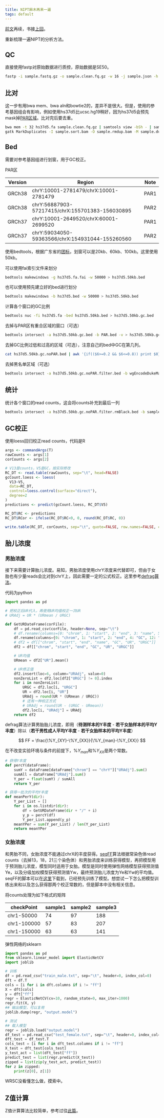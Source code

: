 ```yaml
---
title: NIPT麻木再来一遍
tags: default
---
```


[前文](https://pzweuj.github.io/2019/03/20/NIPT.html)再续，书接[上回](https://pzweuj.github.io/2021/12/02/NIPT.html)。

重新梳理一遍NIPT的分析方法。

## QC
直接使用fastp对原始数据进行质控，原始数据是SE50。
```bash
fastp -i sample.fastq.gz -o sample.clean.fq.gz -w 16 -j sample.json -h sample.html
```

## 比对
这一步有用bwa mem、bwa aln和bowtie2的，差异不是很大。但是，使用的参考基因组会有影响，例如使用hs37d5比ucsc.hg19稍好，因为hs37d5会预先mask掉[PAR区域](https://en.wikipedia.org/wiki/Pseudoautosomal_region)。比对完后要去重。


```bash
bwa mem -t 32 hs37d5.fa sample.clean.fq.gz | samtools view -bSh - | samtools sort -@ 32 - -o sample.sort.bam
gatk MarkDuplicates -I sample.sort.bam -O sample.rmdup.bam -M sample.dups.txt --REMOVE_DUPLICATES true
```

## Bed
需要对参考基因组进行划窗，用于GC校正。

PAR区

| Version | Region                                          | Note |
| ------- | ----------------------------------------------- | ---- |
| GRCh38  | chrY:10001-2781479/chrX:10001-2781479           | PAR1 |
| GRCh38  | chrY:56887903-57217415/chrX:155701383-156030895 | PAR2 |
| GRCh37  | chrY:10001-2649520/chrX:60001-2699520           | PAR1 |
| GRCh37  | chrY:59034050-59363566/chrX:154931044-155260560 | PAR2 |


使用bedtools，根据广东省的[团标](https://www.genomics.cn/uploadfiles/2021/03/20210311112658087.pdf)，划窗可以是20kb、60kb、100kb。这里使用50kb。

可以使用fai索引文件来划分
```bash
bedtools makewindows -g hs37d5.fa.fai -w 50000 > hs37d5.50kb.bed
```

也可以使用预先建立好的bed进行划分
```bash
bedtools makewindows -b hs37d5.bed -w 50000 > hs37d5.50kb.bed
```

计算各个窗口的GC比例
```bash
bedtools nuc -fi hs37d5.fa -bed hs37d5.50kb.bed > hs37d5.50kb.gc.bed

```

去掉与PAR区有重合区域的窗口（可选）
```bash
bedtools intersect -a hs37d5.50kb.gc.bed -b PAR.bed -v > hs37d5.50kb.gc.noPAR.bed
```

去掉GC比例过低和过高的区域（可选），注意自己的bed中GC在第几列。
```bash
cat hs37d5.50kb.gc.noPAR.bed | awk '{if(($6>=0.2 && $6<=0.8)) print $0}' > hs37d5.50kb.gc.noPAR.filter.bed
```

去掉黑名单区域（可选）
```bash
bedtools intersect -a hs37d5.50kb.gc.noPAR.filter.bed -b wgEncodeDukeMapabilityRegionsExcludable.bed > hs37d5.50kb.gc.noPAR.filter.rmBlack.bed
```

## 统计
统计各个窗口的read counts，这会将counts补充到最后一列

```bash
bedtools intersect -a hs37d5.50kb.gc.noPAR.filter.rmBlack.bed -b sample.rmdup.bam -c -wa > sample.counts.txt
```

## GC校正
使用loess回归校正read counts，代码是R

```R
args <- commandArgs(T)
rawCounts <- args[1]
corCounts <- args[2]

# V13是counts，V5是GC，按实际修改
RC_DT <- read.table(rawCounts, sep="\t", head=FALSE)
gcCount.loess <- loess(
  V13~V5,
  data=RC_DT,
  control=loess.control(surface="direct"),
  degree=2
)
predictions <- predict(gcCount.loess, RC_DT$V5)

RC_DT$RC <- predictions
RC_DT$RCor <- ifelse(RC_DT$RC<0, 0, round(RC_DT$RC, 0))

write.table(RC_DT, corCounts, sep="\t", quote=FALSE, row.names=FALSE, col.names=FALSE)
```

## 胎儿浓度
### 男胎浓度
接下来需要计算胎儿浓度。易知，男胎浓度使用chrY浓度来代替即可，但由于女胎也有少量reads会比对到chrY上，因此需要一定的公式校正。这里参考[defrag算法](https://github.com/dridk/ion-wisecondor/blob/master/wisecondor/defrag.py)。

代码为python
```python
import pandas as pd

# 把校正后UR代入，再使用UR均值校正一次UR
# URAdj = UR * (URmean / URGC)

def GetURDateFrame(corFile):
    df = pd.read_csv(corFile, header=None, sep="\t")
    # df.rename(columns={0: "chrom", 1: "start", 2: "end", 3: "name", 5: "GC", 13: "UR", 15: "URGC"}, inplace=True)
    df.rename(columns={0: "chrom", 1: "start", 2: "end", 4: "GC", 12: "UR", 14: "URGC"}, inplace=True)
    # df2 = df[["chrom", "start", "end", "name", "GC", "UR", "URGC"]]
    df2 = df[["chrom", "start", "end", "GC", "UR", "URGC"]]

    # UR均值
    URmean = df2["UR"].mean()

    # UR修正值
    df2.insert(loc=6, column="URAdj", value=0)
    nonZeroList = df2.loc[df2["URGC"] != 0].index
    for i in nonZeroList:
        URGC = df2.loc[i, "URGC"]
        UR = df2.loc[i, "UR"]
        URAdj = round(UR * (URmean / URGC))
        # 还有一种校正方式
        # URAdj = round(UR - (URGC - URmean))
        df2.loc[i, "URAdj"] = URAdj
    return df2
```

defrag算法计算男胎胎儿浓度，即用（**待测样本的Y丰度** - **若干女胎样本的平均Y丰度**）除以（**若干男性成人平均Y丰度** - **若干女胎样本的平均Y丰度**）

$$
FF = \frac{\%Y_{XY}-\%Y_{XX}}{\%Y_{man}-\%Y_{XX}}
$$



在不改变实验环境与条件的前提下，$\%Y_{man}$和$\%Y_{XX}$是两个常数。

```python
# 获得Y丰度
def percY(dataFrame):
    sumY = dataFrame[dataFrame["chrom"] == "chrY"]["URAdj"].sum()
    sumAll = dataFrame["URAdj"].sum()
    Y_per = float(sumY) / sumAll
    return Y_per

# 获得一批次的平均Y丰度
def meanPerY(dir):
    Y_per_List = []
    for i in os.listdir(dir):
        df = GetURDateFrame(dir + "/" + i)
        y_p = percY(df)
        Y_per_List.append(y_p)
    meanYPer = sum(Y_per_List) / len(Y_per_List)
    return meanYPer
```

### 女胎浓度
和男胎不同，女胎浓度不能通过chrX的丰度获得。[seqFF](https://pubmed.ncbi.nlm.nih.gov/25967380/)算法根据常染色体read counts（去掉13，18，21三个染色体）和男胎浓度来训练获得模型，再把模型用于预测胎儿浓度，模型同时适用于女胎。模型是同时使用弹性网络模型获得预测值Ye，以及分级加权模型获得预测值Yw，最终预测胎儿浓度为Ye和Yw的平均值。seqFF的脚本可以在[这里](https://obgyn.onlinelibrary.wiley.com/doi/abs/10.1002/pd.4615)下载到，已经预先训练了模型。想尝试一下怎么把模型训练出来和以及怎么获得那两个校正常数的，但是脚本中没有相关信息。



将counts处理为如下格式的矩阵

| checkPoint  | sample1 | sample2 | sample3 |
| ----------- | ------- | ------- | ------- |
| chr1-50000  | 74      | 97      | 188     |
| chr1-100000 | 57      | 83      | 207     |
| chr1-150000 | 63      | 63      | 141     |



弹性网络的sklearn

```python
import pandas as pd
from sklearn.linear_model import ElasticNetCV
import joblib

# 训练
df = pd.read_csv("train_male.txt", sep="\t", header=0, index_col=0)
dft = df.T
cols = [i for i in dft.columns if i != "ff"]
X = dft[cols]
y = dft["ff"]
regr = ElasticNetCV(cv=10, random_state=0, max_iter=1000)
regr.fit(X, y)
## 输出模型，可以复用
joblib.dump(regr, "output.model")

# 测试
## 载入模型
regr = joblib.load("output.model")
df_test = pd.read_csv("test_female.txt", sep="\t", header=0, index_col=0)
dft_test = df_test.T
cols_test = [i for i in dft_test.columns if i != "ff"]
X_test = dft_test[cols_test]
y_test_act = list(dft_test["ff"])
predict_test = list(regr.predict(X_test))
zipped = list(zip(y_test_act, predict_test))
for z in zipped:
    print(z[0], z[1])
```

WRSC没看懂怎么做，摸索中。

## Z值计算
Z值计算算法比较简单，参考过往[此篇](https://pzweuj.github.io/2021/12/02/NIPT.html)。



